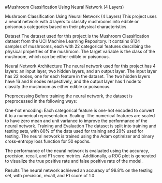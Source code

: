 #Mushroom Classification Using Neural Network (4 Layers)

Mushroom Classification Using Neural Network (4 Layers)
This project uses a neural network with 4 layers to classify mushrooms into edible or poisonous categories based on their physical characteristics.

Dataset
The dataset used for this project is the Mushroom Classification dataset from the UCI Machine Learning Repository. It contains 8124 samples of mushrooms, each with 22 categorical features describing the physical properties of the mushroom. The target variable is the class of the mushroom, which can be either edible or poisonous.

Neural Network Architecture
The neural network used for this project has 4 layers: an input layer, two hidden layers, and an output layer. The input layer has 22 nodes, one for each feature in the dataset. The two hidden layers have 16 and 8 nodes respectively, and the output layer has 1 node to classify the mushroom as either edible or poisonous.

Preprocessing
Before training the neural network, the dataset is preprocessed in the following ways:

One-hot encoding: Each categorical feature is one-hot encoded to convert it to a numerical representation.
Scaling: The numerical features are scaled to have zero mean and unit variance to improve the performance of the neural network.
Training and Evaluation
The dataset is split into training and testing sets, with 80% of the data used for training and 20% used for testing. The neural network is trained using the Adam optimizer and binary cross-entropy loss function for 50 epochs.

The performance of the neural network is evaluated using the accuracy, precision, recall, and F1 score metrics. Additionally, a ROC plot is generated to visualize the true positive rate and false positive rate of the model.

Results
The neural network achieved an accuracy of 99.8% on the testing set, with precision, recall, and F1 score of 1.0
